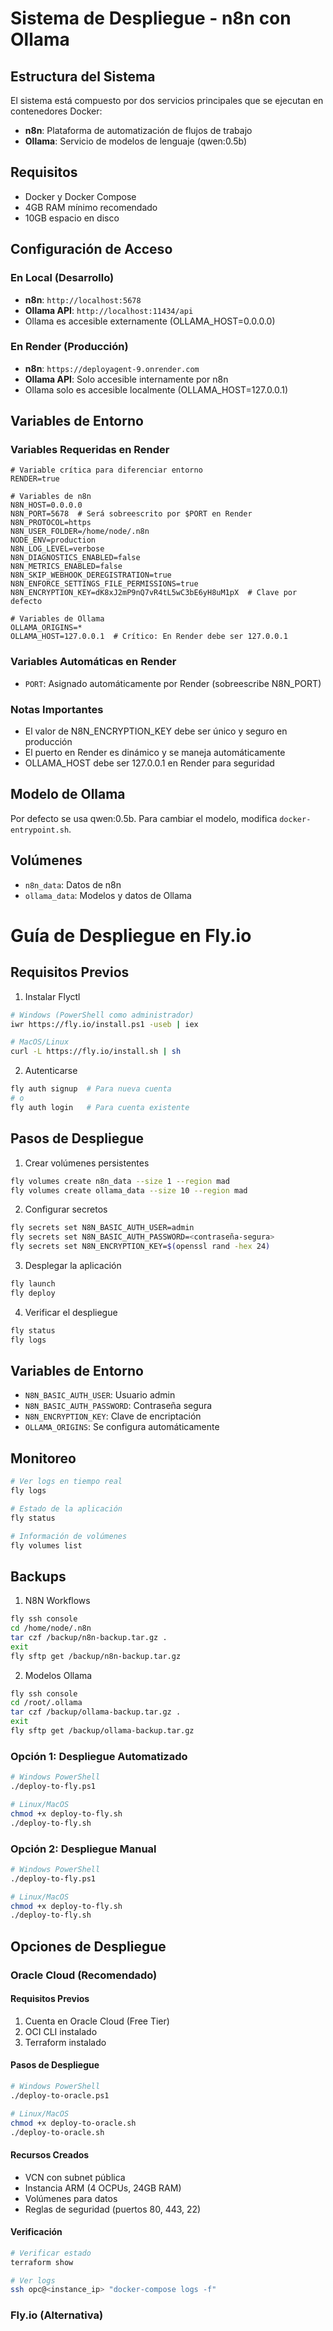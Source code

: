 # Sistema de Despliegue - n8n con Ollama

## Estructura del Sistema
El sistema está compuesto por dos servicios principales que se ejecutan en contenedores Docker: 

- **n8n**: Plataforma de automatización de flujos de trabajo
- **Ollama**: Servicio de modelos de lenguaje (qwen:0.5b)

## Requisitos
- Docker y Docker Compose
- 4GB RAM mínimo recomendado
- 10GB espacio en disco

## Configuración de Acceso

### En Local (Desarrollo)
- **n8n**: `http://localhost:5678`
- **Ollama API**: `http://localhost:11434/api`
- Ollama es accesible externamente (OLLAMA_HOST=0.0.0.0)

### En Render (Producción)
- **n8n**: `https://deployagent-9.onrender.com`
- **Ollama API**: Solo accesible internamente por n8n
- Ollama solo es accesible localmente (OLLAMA_HOST=127.0.0.1)

## Variables de Entorno

### Variables Requeridas en Render
```
# Variable crítica para diferenciar entorno
RENDER=true

# Variables de n8n
N8N_HOST=0.0.0.0
N8N_PORT=5678  # Será sobreescrito por $PORT en Render
N8N_PROTOCOL=https
N8N_USER_FOLDER=/home/node/.n8n
NODE_ENV=production
N8N_LOG_LEVEL=verbose
N8N_DIAGNOSTICS_ENABLED=false
N8N_METRICS_ENABLED=false
N8N_SKIP_WEBHOOK_DEREGISTRATION=true
N8N_ENFORCE_SETTINGS_FILE_PERMISSIONS=true
N8N_ENCRYPTION_KEY=dK8xJ2mP9nQ7vR4tL5wC3bE6yH8uM1pX  # Clave por defecto

# Variables de Ollama
OLLAMA_ORIGINS=*
OLLAMA_HOST=127.0.0.1  # Crítico: En Render debe ser 127.0.0.1
```

### Variables Automáticas en Render
- `PORT`: Asignado automáticamente por Render (sobreescribe N8N_PORT)

### Notas Importantes
- El valor de N8N_ENCRYPTION_KEY debe ser único y seguro en producción
- El puerto en Render es dinámico y se maneja automáticamente
- OLLAMA_HOST debe ser 127.0.0.1 en Render para seguridad

## Modelo de Ollama
Por defecto se usa qwen:0.5b. Para cambiar el modelo, modifica `docker-entrypoint.sh`.

## Volúmenes
- `n8n_data`: Datos de n8n
- `ollama_data`: Modelos y datos de Ollama

# Guía de Despliegue en Fly.io

## Requisitos Previos
1. Instalar Flyctl
```bash
# Windows (PowerShell como administrador)
iwr https://fly.io/install.ps1 -useb | iex

# MacOS/Linux
curl -L https://fly.io/install.sh | sh
```

2. Autenticarse
```bash
fly auth signup  # Para nueva cuenta
# o
fly auth login   # Para cuenta existente
```

## Pasos de Despliegue

1. Crear volúmenes persistentes
```bash
fly volumes create n8n_data --size 1 --region mad
fly volumes create ollama_data --size 10 --region mad
```

2. Configurar secretos
```bash
fly secrets set N8N_BASIC_AUTH_USER=admin
fly secrets set N8N_BASIC_AUTH_PASSWORD=<contraseña-segura>
fly secrets set N8N_ENCRYPTION_KEY=$(openssl rand -hex 24)
```

3. Desplegar la aplicación
```bash
fly launch
fly deploy
```

4. Verificar el despliegue
```bash
fly status
fly logs
```

## Variables de Entorno
- `N8N_BASIC_AUTH_USER`: Usuario admin
- `N8N_BASIC_AUTH_PASSWORD`: Contraseña segura
- `N8N_ENCRYPTION_KEY`: Clave de encriptación
- `OLLAMA_ORIGINS`: Se configura automáticamente

## Monitoreo
```bash
# Ver logs en tiempo real
fly logs

# Estado de la aplicación
fly status

# Información de volúmenes
fly volumes list
```

## Backups
1. N8N Workflows
```bash
fly ssh console
cd /home/node/.n8n
tar czf /backup/n8n-backup.tar.gz .
exit
fly sftp get /backup/n8n-backup.tar.gz
```

2. Modelos Ollama
```bash
fly ssh console
cd /root/.ollama
tar czf /backup/ollama-backup.tar.gz .
exit
fly sftp get /backup/ollama-backup.tar.gz
```

### Opción 1: Despliegue Automatizado
```bash
# Windows PowerShell
./deploy-to-fly.ps1

# Linux/MacOS
chmod +x deploy-to-fly.sh
./deploy-to-fly.sh
```

### Opción 2: Despliegue Manual
```bash
# Windows PowerShell
./deploy-to-fly.ps1

# Linux/MacOS
chmod +x deploy-to-fly.sh
./deploy-to-fly.sh
```

## Opciones de Despliegue

### Oracle Cloud (Recomendado)

#### Requisitos Previos
1. Cuenta en Oracle Cloud (Free Tier)
2. OCI CLI instalado
3. Terraform instalado

#### Pasos de Despliegue
```bash
# Windows PowerShell
./deploy-to-oracle.ps1

# Linux/MacOS
chmod +x deploy-to-oracle.sh
./deploy-to-oracle.sh
```

#### Recursos Creados
- VCN con subnet pública
- Instancia ARM (4 OCPUs, 24GB RAM)
- Volúmenes para datos
- Reglas de seguridad (puertos 80, 443, 22)

#### Verificación
```bash
# Verificar estado
terraform show

# Ver logs
ssh opc@<instance_ip> "docker-compose logs -f"
```

### Fly.io (Alternativa)
